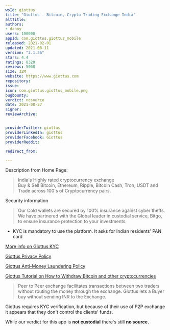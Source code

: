 ```yaml
---
wsId: giottus
title: "Giottus - Bitcoin, Crypto Trading Exchange India"
altTitle: 
authors:
- danny
users: 100000
appId: com.giottus.giottus_mobile
released: 2021-02-01
updated: 2021-08-11
version: "2.1.36"
stars: 4.4
ratings: 8320
reviews: 5068
size: 32M
website: https://www.giottus.com
repository: 
issue: 
icon: com.giottus.giottus_mobile.png
bugbounty: 
verdict: nosource
date: 2021-08-27
signer: 
reviewArchive:


providerTwitter: giottus
providerLinkedIn: giottus
providerFacebook: Giottus
providerReddit: 

redirect_from:

---
```



Description from Home Page: 

> India's Highly rated cryptocurrency exchange<br>
  Buy & Sell Bitcoin, Ethereum, Ripple, Bitcoin Cash, Tron, USDT and Trade across 100's of Cryptocurrency pairs.

Security information

> Our Cold wallets are secured by 100% insurance against cyber thefts. We have partnered with the Global leader in custodial service, Bitgo, to ensure insurance protection to your investments.

- KYC is mandatory to use the platform. It asks for Indian residents' PAN card

[More info on Giottus KYC](https://support.giottus.com/support/solutions/articles/35000055304-how-to-register-and-complete-kyc-in-giottus-)

[Giottus Privacy Policy](https://www.giottus.com/docs/privacypolicy.html)

[Giottus Anti-Money Laundering Policy](https://www.giottus.com/docs/amlpolicy.html)

[Giottus Tutorial on How to Withdraw Bitcoin and other cryptocurrencies](https://support.giottus.com/support/solutions/articles/35000069416-how-to-withdraw-bitcoins-and-other-cryptocurrencies-)

> Peer to Peer exchange facilitates transactions between two traders without routing the money through the exchange. Giottus lets a Buyer buy without sending INR to the Exchange.

Giottus requires KYC verification, but because of their use of P2P exchange it appears that they don't control the clients' funds. 

While our verdict for this app is **not custodial** there's still **no source.**